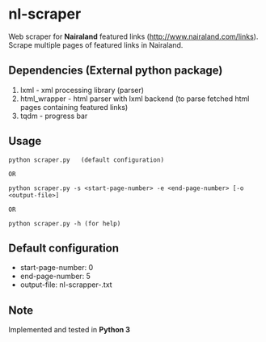 # nl-scraper
Web scraper for **Nairaland** featured links (http://www.nairaland.com/links). Scrape multiple pages of featured links in Nairaland.

## Dependencies (External python package)
1. lxml - xml processing library (parser)
2. html_wrapper - html parser with lxml backend (to parse fetched html pages containing featured links)
3. tqdm - progress bar

## Usage
```
python scraper.py   (default configuration)

OR

python scraper.py -s <start-page-number> -e <end-page-number> [-o <output-file>]

OR

python scraper.py -h (for help)
```

## Default configuration
* start-page-number: 0
* end-page-number: 5
* output-file: nl-scrapper-<current-time-stamp>.txt

## Note
Implemented and tested in **Python 3**
